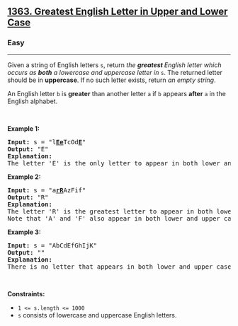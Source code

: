 <h2><a href="https://leetcode.com/problems/greatest-english-letter-in-upper-and-lower-case">1363. Greatest English Letter in Upper and Lower Case</a></h2><h3>Easy</h3><hr><p>Given a string of English letters <code>s</code>, return <em>the <strong>greatest </strong>English letter which occurs as <strong>both</strong> a lowercase and uppercase letter in</em> <code>s</code>. The returned letter should be in <strong>uppercase</strong>. If no such letter exists, return <em>an empty string</em>.</p>

<p>An English letter <code>b</code> is <strong>greater</strong> than another letter <code>a</code> if <code>b</code> appears <strong>after</strong> <code>a</code> in the English alphabet.</p>

<p>&nbsp;</p>
<p><strong class="example">Example 1:</strong></p>

<pre>
<strong>Input:</strong> s = &quot;l<strong><u>Ee</u></strong>TcOd<u><strong>E</strong></u>&quot;
<strong>Output:</strong> &quot;E&quot;
<strong>Explanation:</strong>
The letter &#39;E&#39; is the only letter to appear in both lower and upper case.
</pre>

<p><strong class="example">Example 2:</strong></p>

<pre>
<strong>Input:</strong> s = &quot;a<strong><u>rR</u></strong>AzFif&quot;
<strong>Output:</strong> &quot;R&quot;
<strong>Explanation:</strong>
The letter &#39;R&#39; is the greatest letter to appear in both lower and upper case.
Note that &#39;A&#39; and &#39;F&#39; also appear in both lower and upper case, but &#39;R&#39; is greater than &#39;F&#39; or &#39;A&#39;.
</pre>

<p><strong class="example">Example 3:</strong></p>

<pre>
<strong>Input:</strong> s = &quot;AbCdEfGhIjK&quot;
<strong>Output:</strong> &quot;&quot;
<strong>Explanation:</strong>
There is no letter that appears in both lower and upper case.
</pre>

<p>&nbsp;</p>
<p><strong>Constraints:</strong></p>

<ul>
	<li><code>1 &lt;= s.length &lt;= 1000</code></li>
	<li><code>s</code> consists of lowercase and uppercase English letters.</li>
</ul>
